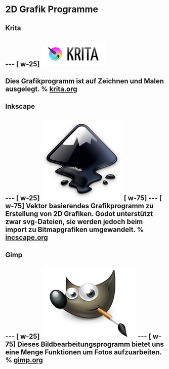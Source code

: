 # 2D Grafik Programme

## Krita
--- [ w-25]
![Krita](/img/2dgrafik/krita.png)
---
Dies Grafikprogramm ist auf Zeichnen und Malen ausgelegt.
%
[__krita.org__](https://krita.org/de/)
---


## Inkscape
--- [ w-25]
![Incscape](/img/2dgrafik/inkscape.svg) [ w-75]
--- [ w-75]
Vektor basierendes Grafikprogramm zu Erstellung von 2D Grafiken. Godot unterstützt zwar svg-Dateien, sie werden jedoch beim import zu Bitmapgrafiken umgewandelt.
%
[__incscape.org__](https://inkscape.org/de/?switchlang=de)
---


## Gimp
--- [ w-25]
![Gimp](/img/2dgrafik/gimp-big.png)
--- [ w-75]
Dieses Bildbearbeitungsprogramm bietet uns eine Menge Funktionen um Fotos aufzuarbeiten.
%
[__gimp.org__](https://www.gimp.org/)
---

